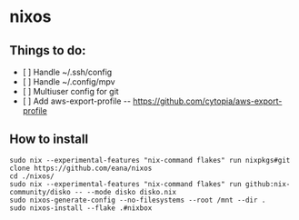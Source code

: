 # nixos

## Things to do:

- \[ \] Handle ~/.ssh/config
- \[ \] Handle ~/.config/mpv
- \[ \] Multiuser config for git
- \[ \] Add aws-export-profile -- https://github.com/cytopia/aws-export-profile

## How to install

```shell
sudo nix --experimental-features "nix-command flakes" run nixpkgs#git clone https://github.com/eana/nixos
cd ./nixos/
sudo nix --experimental-features "nix-command flakes" run github:nix-community/disko -- --mode disko disko.nix
sudo nixos-generate-config --no-filesystems --root /mnt --dir .
sudo nixos-install --flake .#nixbox
```
